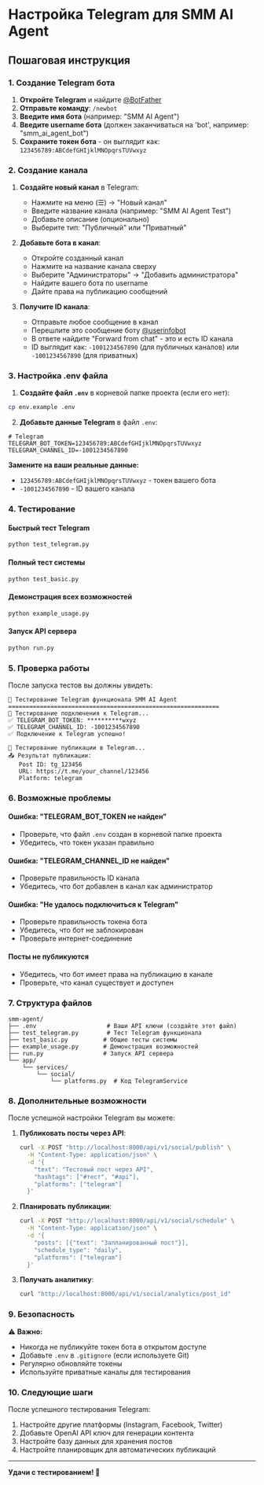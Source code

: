 # Настройка Telegram для SMM AI Agent

## Пошаговая инструкция

### 1. Создание Telegram бота

1. **Откройте Telegram** и найдите [@BotFather](https://t.me/botfather)
2. **Отправьте команду**: `/newbot`
3. **Введите имя бота** (например: "SMM AI Agent")
4. **Введите username бота** (должен заканчиваться на 'bot', например: "smm_ai_agent_bot")
5. **Сохраните токен бота** - он выглядит как: `123456789:ABCdefGHIjklMNOpqrsTUVwxyz`

### 2. Создание канала

1. **Создайте новый канал** в Telegram:
   - Нажмите на меню (☰) → "Новый канал"
   - Введите название канала (например: "SMM AI Agent Test")
   - Добавьте описание (опционально)
   - Выберите тип: "Публичный" или "Приватный"

2. **Добавьте бота в канал**:
   - Откройте созданный канал
   - Нажмите на название канала сверху
   - Выберите "Администраторы" → "Добавить администратора"
   - Найдите вашего бота по username
   - Дайте права на публикацию сообщений

3. **Получите ID канала**:
   - Отправьте любое сообщение в канал
   - Перешлите это сообщение боту [@userinfobot](https://t.me/userinfobot)
   - В ответе найдите "Forward from chat" - это и есть ID канала
   - ID выглядит как: `-1001234567890` (для публичных каналов) или `-1001234567890` (для приватных)

### 3. Настройка .env файла

1. **Создайте файл `.env`** в корневой папке проекта (если его нет):
```bash
cp env.example .env
```

2. **Добавьте данные Telegram** в файл `.env`:
```env
# Telegram
TELEGRAM_BOT_TOKEN=123456789:ABCdefGHIjklMNOpqrsTUVwxyz
TELEGRAM_CHANNEL_ID=-1001234567890
```

**Замените на ваши реальные данные:**
- `123456789:ABCdefGHIjklMNOpqrsTUVwxyz` - токен вашего бота
- `-1001234567890` - ID вашего канала

### 4. Тестирование

#### Быстрый тест Telegram
```bash
python test_telegram.py
```

#### Полный тест системы
```bash
python test_basic.py
```

#### Демонстрация всех возможностей
```bash
python example_usage.py
```

#### Запуск API сервера
```bash
python run.py
```

### 5. Проверка работы

После запуска тестов вы должны увидеть:

```
🚀 Тестирование Telegram функционала SMM AI Agent
============================================================
🔗 Тестирование подключения к Telegram...
✅ TELEGRAM_BOT_TOKEN: **********wxyz
✅ TELEGRAM_CHANNEL_ID: -1001234567890
✅ Подключение к Telegram успешно!

📝 Тестирование публикации в Telegram...
📤 Результат публикации:
   Post ID: tg_123456
   URL: https://t.me/your_channel/123456
   Platform: telegram
```

### 6. Возможные проблемы

#### Ошибка: "TELEGRAM_BOT_TOKEN не найден"
- Проверьте, что файл `.env` создан в корневой папке проекта
- Убедитесь, что токен указан правильно

#### Ошибка: "TELEGRAM_CHANNEL_ID не найден"
- Проверьте правильность ID канала
- Убедитесь, что бот добавлен в канал как администратор

#### Ошибка: "Не удалось подключиться к Telegram"
- Проверьте правильность токена бота
- Убедитесь, что бот не заблокирован
- Проверьте интернет-соединение

#### Посты не публикуются
- Убедитесь, что бот имеет права на публикацию в канале
- Проверьте, что канал существует и доступен

### 7. Структура файлов

```
smm-agent/
├── .env                    # Ваши API ключи (создайте этот файл)
├── test_telegram.py        # Тест Telegram функционала
├── test_basic.py          # Общие тесты системы
├── example_usage.py       # Демонстрация возможностей
├── run.py                 # Запуск API сервера
└── app/
    └── services/
        └── social/
            └── platforms.py  # Код TelegramService
```

### 8. Дополнительные возможности

После успешной настройки Telegram вы можете:

1. **Публиковать посты через API**:
   ```bash
   curl -X POST "http://localhost:8000/api/v1/social/publish" \
     -H "Content-Type: application/json" \
     -d '{
       "text": "Тестовый пост через API",
       "hashtags": ["#тест", "#api"],
       "platforms": ["telegram"]
     }'
   ```

2. **Планировать публикации**:
   ```bash
   curl -X POST "http://localhost:8000/api/v1/social/schedule" \
     -H "Content-Type: application/json" \
     -d '{
       "posts": [{"text": "Запланированный пост"}],
       "schedule_type": "daily",
       "platforms": ["telegram"]
     }'
   ```

3. **Получать аналитику**:
   ```bash
   curl "http://localhost:8000/api/v1/social/analytics/post_id"
   ```

### 9. Безопасность

⚠️ **Важно:**
- Никогда не публикуйте токен бота в открытом доступе
- Добавьте `.env` в `.gitignore` (если используете Git)
- Регулярно обновляйте токены
- Используйте приватные каналы для тестирования

### 10. Следующие шаги

После успешного тестирования Telegram:

1. Настройте другие платформы (Instagram, Facebook, Twitter)
2. Добавьте OpenAI API ключ для генерации контента
3. Настройте базу данных для хранения постов
4. Настройте планировщик для автоматических публикаций

---

**Удачи с тестированием! 🚀**
